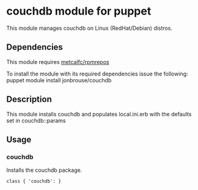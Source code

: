 # couchdb module for puppet

This module manages couchdb on Linux (RedHat/Debian) distros.

## Dependencies

This module requires [metcalfc/rpmrepos](https://forge.puppetlabs.com/metcalfc/rpmrepos)

To install the module with its required dependencies issue the following: puppet module install jonbrouse/couchdb

## Description

This module installs couchdb and populates local.ini.erb with the defaults set in couchdb::params

## Usage

### couchdb
Installs the couchdb package.

    class { 'couchdb': }

